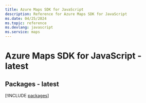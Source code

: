```yaml
---
title: Azure Maps SDK for JavaScript
description: Reference for Azure Maps SDK for JavaScript
ms.date: 04/25/2024
ms.topic: reference
ms.devlang: javascript
ms.service: maps
---
```

# Azure Maps SDK for JavaScript - latest
## Packages - latest
[!INCLUDE [packages](maps-index.md)]